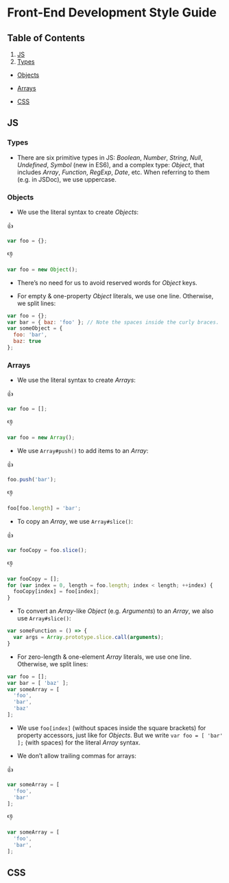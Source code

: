 Front-End Development Style Guide
=================================



## Table of Contents

1. [JS](#js)
  1. [Types](#types)
  * [Objects](#objects)
  * [Arrays](#arrays)



* [CSS](#css)



## JS

### Types

* There are six primitive types in JS: _Boolean_, _Number_, _String_, _Null_, _Undefined_, _Symbol_ (new in ES6), and a complex type: _Object_, that includes _Array_, _Function_, _RegExp_, _Date_, etc. When referring to them (e.g. in JSDoc), we use uppercase.



### Objects

* We use the literal syntax to create _Objects_:

:+1:
```javascript
var foo = {};
```
:-1:
```javascript
var foo = new Object();
```

* There’s no need for us to avoid reserved words for _Object_ keys.

* For empty & one-property _Object_ literals, we use one line. Otherwise, we split lines:

```javascript
var foo = {};
var bar = { baz: 'foo' }; // Note the spaces inside the curly braces.
var someObject = {
  foo: 'bar',
  baz: true
};
```




### Arrays

* We use the literal syntax to create _Arrays_:

:+1:
```javascript
var foo = [];
```
:-1:
```javascript
var foo = new Array();
```

* We use `Array#push()` to add items to an _Array_:

:+1:
```javascript
foo.push('bar');
```
:-1:
```javascript
foo[foo.length] = 'bar';
```

* To copy an _Array_, we use `Array#slice()`:

:+1:
```javascript
var fooCopy = foo.slice();
```
:-1:
```javascript
var fooCopy = [];
for (var index = 0, length = foo.length; index < length; ++index) {
  fooCopy[index] = foo[index];
}
```

* To convert an _Array_-like _Object_ (e.g. _Arguments_) to an _Array_, we also use `Array#slice()`:

```javascript
var someFunction = () => {
  var args = Array.prototype.slice.call(arguments);  
}
```

* For zero-length & one-element _Array_ literals, we use one line. Otherwise, we split lines:

```javascript
var foo = [];
var bar = [ 'baz' ];
var someArray = [
  'foo',
  'bar',
  'baz'
];
```

* We use `foo[index]` (without spaces inside the square brackets) for property accessors, just like for _Objects_. But we write `var foo = [ 'bar' ];` (with spaces) for the literal _Array_ syntax.

* We don’t allow trailing commas for arrays:

:+1:
```javascript
var someArray = [
  'foo',
  'bar'
];
```
:-1:
```javascript
var someArray = [
  'foo',
  'bar',
];
```


## CSS
